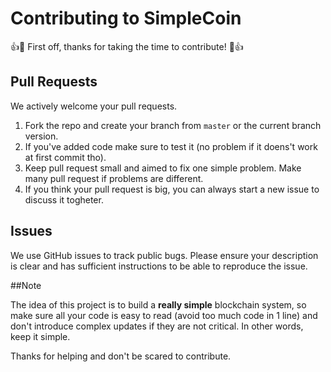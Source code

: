 # Contributing to SimpleCoin

:+1::tada: First off, thanks for taking the time to contribute! :tada::+1:

## Pull Requests
We actively welcome your pull requests.

1. Fork the repo and create your branch from `master` or the current branch version. 
2. If you've added code make sure to test it (no problem if it doens't work at first commit tho).
3. Keep pull request small and aimed to fix one simple problem. Make many pull request if problems are different.
4. If you think your pull request is big, you can always start a new issue to discuss it togheter.

## Issues  
We use GitHub issues to track public bugs. Please ensure your description is clear and has sufficient instructions to be able to reproduce the issue.

##Note

The idea of this project is to build a **really simple** blockchain system, so make sure all your code is easy to read (avoid too much code in 1 line) and don't introduce complex updates if they are not critical. In other words, keep it simple.

Thanks for helping and don't be scared to contribute.
